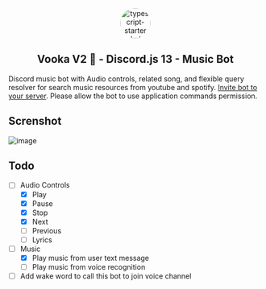 <p align="center">
<img width="60" alt="typescript-starter dark logo" src="https://user-images.githubusercontent.com/26916086/134764405-6b2ad70b-45aa-4310-b196-deb471292342.png" style="max-width:100%;border-radius: 50px;">
<h2 align="center">Vooka V2 🧃 - Discord.js 13 - Music Bot</h2>
</p>

Discord music bot with Audio controls, related song, and flexible query resolver for search music resources from youtube and spotify.
[Invite bot to your server](https://discord.com/api/oauth2/authorize?client_id=857320531405701120&permissions=0&scope=bot%20applications.commands). Please allow the bot to use application commands permission.

## Screnshot
![image](https://user-images.githubusercontent.com/26916086/135719326-5f25a0ca-5ae6-455b-8ddc-3433339f3014.png)

## Todo

- [ ] Audio Controls
  - [x] Play
  - [x] Pause
  - [x] Stop
  - [x] Next
  - [ ] Previous
  - [ ] Lyrics
- [ ] Music
  - [x] Play music from user text message
  - [ ] Play music from voice recognition
- [ ] Add wake word to call this bot to join voice channel
